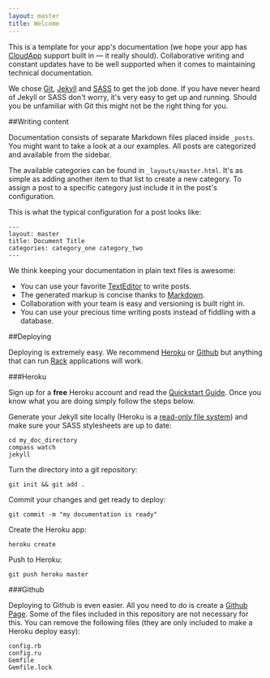 ```yaml
---
layout: master
title: Welcome
---
```


This is a template for your app's documentation (we hope your app has [CloudApp](http://getcloudapp.com/) support built in — it really should). Collaborative writing and constant updates have to be well supported when it comes to maintaining technical documentation.

We chose [Git](http://git-scm.com/), [Jekyll](http://github.com/mojombo/jekyll/) and [SASS](http://sass-lang.com/) to get the job done. If you have never heard of Jekyll or SASS don't worry, it's very easy to get up and running. Should you be unfamiliar with Git this might not be the right thing for you.

##Writing content

Documentation consists of separate Markdown files placed inside `_posts`. You might want to take a look at a our examples. All posts are categorized and available from the sidebar.

The available categories can be found in `_layouts/master.html`. It's as simple as adding another item to that list to create a new category. To assign a post to a specific category just include it in the post's configuration.

This is what the typical configuration for a post looks like:

    ---
    layout: master
    title: Document Title
    categories: category_one category_two
    ---

We think keeping your documentation in plain text files is awesome:

- You can use your favorite [TextEditor](http://macromates.org/) to write posts.
- The generated markup is concise thanks to [Markdown](http://daringfireball.net/projects/markdown/).
- Collaboration with your team is easy and versioning is built right in.
- You can use your precious time writing posts instead of fiddling with a database.

##Deploying

Deploying is extremely easy. We recommend [Heroku](http://heroku.com/) or [Github](http://github.com/) but anything that can run [Rack](http://github.com/bry4n/rack-jekyll/) applications will work.

###Heroku

Sign up for a **free** Heroku account and read the [Quickstart Guide](http://docs.heroku.com/quickstart/). Once you know what you are doing simply follow the steps below.

Generate your Jekyll site locally (Heroku is a [read-only file system](http://docs.heroku.com/constraints#read-only-filesystem)) and make sure your SASS stylesheets are up to date:

    cd my_doc_directory
    compass watch
    jekyll

Turn the directory into a git repository:

    git init && git add .

Commit your changes and get ready to deploy:

    git commit -m "my documentation is ready"

Create the Heroku app:

    heroku create

Push to Heroku:

    git push heroku master

###Github

Deploying to Github is even easier. All you need to do is create a [Github Page](http://pages.github.com/). Some of the files included in this repository are not necessary for this. You can remove the following files (they are only included to make a Heroku deploy easy):

    config.rb
    config.ru
    Gemfile
    Gemfile.lock
